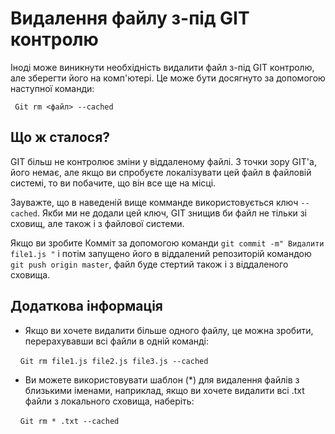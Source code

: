 # Видалення файлу з-під GIT контролю

Іноді може виникнути необхідність видалити файл з-під GIT контролю, але зберегти його на комп'ютері. Це може бути досягнуто за допомогою наступної команди:

` Git rm <файл> --cached`

## Що ж сталося?

GIT більш не контролює зміни у віддаленому файлі. З точки зору GIT'а, його немає, але якщо ви спробуєте локалізувати цей файл в файловій системі, то ви побачите, що він все ще на місці.

Зауважте, що в наведеній вище комманде використовується ключ `--cached`. Якби ми не додали цей ключ, GIT знищив би файл не тільки зі сховищ, але також і з файлової системи.

Якщо ви зробите Комміт за допомогою команди `git commit -m" Видалити file1.js "` і потім запущено його в віддалений репозиторій командою `git push origin master`, файл буде стертий також і з віддаленого сховища.

## Додаткова інформація

- Якщо ви хочете видалити більше одного файлу, це можна зробити, перерахувавши всі файли в одній команді:

    `Git rm file1.js file2.js file3.js --cached`

- Ви можете використовувати шаблон (\*) для видалення файлів з близькими іменами, наприклад, якщо ви хочете видалити всі .txt файли з локального сховища, наберіть:

    `Git rm * .txt --cached`
